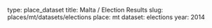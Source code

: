 type: place_dataset
title: Malta / Election Results
slug: places/mt/datasets/elections
place: mt
dataset: elections
year: 2014
